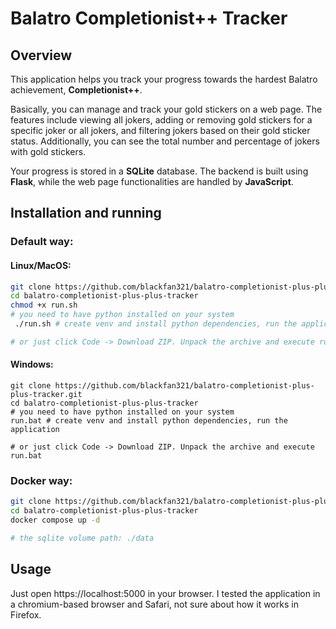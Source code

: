# Balatro Completionist++ Tracker

## Overview

This application helps you track your progress towards the hardest Balatro achievement, **Completionist++**.

Basically, you can manage and track your gold stickers on a web page. The features include viewing all jokers, adding or removing gold stickers for a specific joker or all jokers, and filtering jokers based on their gold sticker status. Additionally, you can see the total number and percentage of jokers with gold stickers.

Your progress is stored in a **SQLite** database. The backend is built using **Flask**, while the web page functionalities are handled by **JavaScript**.


## Installation and running

### Default way:
#### Linux/MacOS:

```bash
git clone https://github.com/blackfan321/balatro-completionist-plus-plus-tracker.git
cd balatro-completionist-plus-plus-tracker
chmod +x run.sh
# you need to have python installed on your system
 ./run.sh # create venv and install python dependencies, run the application

# or just click Code -> Download ZIP. Unpack the archive and execute run.sh
```

#### Windows:
```shell
git clone https://github.com/blackfan321/balatro-completionist-plus-plus-tracker.git
cd balatro-completionist-plus-plus-tracker
# you need to have python installed on your system
run.bat # create venv and install python dependencies, run the application

# or just click Code -> Download ZIP. Unpack the archive and execute run.bat
```
### Docker way:

```bash
git clone https://github.com/blackfan321/balatro-completionist-plus-plus-tracker.git
cd balatro-completionist-plus-plus-tracker
docker compose up -d

# the sqlite volume path: ./data
```


## Usage
Just open https://localhost:5000 in your browser. I tested the application in a chromium-based browser and Safari, not sure about how it works in Firefox. 
